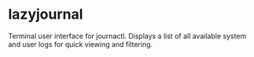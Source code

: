 # lazyjournal

Terminal user interface for journactl. Displays a list of all available system and user logs for quick viewing and filtering.
